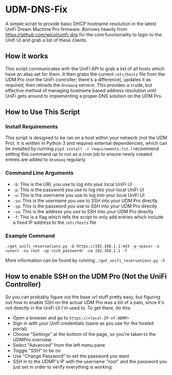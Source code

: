 # UDM-DNS-Fix

A simple script to provide basic DHCP hostname resolution in the latest UniFi Dream Machine Pro firmware. Borrows heavily from https://github.com/wicol/unifi-dns for the core functionality to login to the Unifi UI and grab a list of these clients.

## How it works

This script communicates with the UniFi API to grab a list of all hosts which have an alias set for them. It then grabs the current `/etc/hosts` file from the UDM Pro (not the UniFi controller; there's a difference), updates it as required, then reloads the `dnsmasq` service. This provides a crude, but effective method of managing hostname based address resolution until UniFi gets around to implementing a proper DNS solution on the UDM Pro.

## How to Use This Script

### Install Requirements
This script is designed to be ran on a host within your network (not the UDM Pro). It is written in Python 3 and requires external dependencies, which can be installed by running `pip3 install -r requirements.txt`. I recommend setting this command up to run as a cron job to ensure newly created entreis are added to `dnsmasq` regularly.

### Command Line Arguments
- `-b`: This is the URL you use to log into your local UniFi UI
- `-p`: This is the password you use to log into your local UniFi UI
- `-u`: This is the username you use to log into your local UniFi UI
- `-su`: This is the username you use to SSH into your UDM Pro directly
- `-sp`: This is the password you use to SSH into your UDM Pro directly
- `-sa`: This is the address you use to SSH into your UDM Pro directly
- `-f`: This is a flag which tells the script to only add entries which include a fixed IP address to the `/etc/hosts` file

### Example Command
```
./get_unifi_reservations.py -b https://192.168.1.1:443 -p <pass> -u <user> -su root -sp <ssh_password> -sa 192.168.1.1 -f
```

More information can be found by running `./get_unifi_reservations.py -h`

## How to enable SSH on the UDM Pro (Not the UniFi Controller)
So you can probably figure out the base url stuff pretty easy, but figuring out how to enable SSH on the actual UDM Pro was a bit of a pain, since it's not directly in the UniFi UI I'm used to. To get there, do this:

- Open a browser and go to `https://<local-IP-of-UDMP>`
- Sign in with your Unifi credentials (same as you use for the hosted portal)
- Choose "Settings" at the bottom of the page, so you're taken to the UDMPro overview
- Select "Advanced" from the left menu pane
- Toggle "SSH" to be on
- Use "Change Password" to set the password you want
- SSH in to the UDMP's IP with the username "root" and the password you just set in order to verify everything is working.

